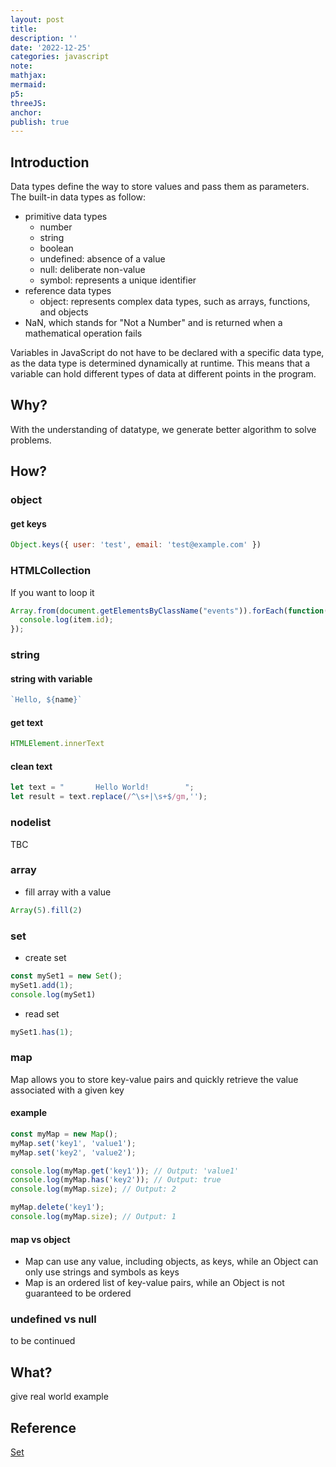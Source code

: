 ```yaml
---
layout: post
title:
description: ''
date: '2022-12-25'
categories: javascript
note:
mathjax:
mermaid:
p5:
threeJS:
anchor:
publish: true
---
```


## Introduction

Data types define the way to store values and pass them as parameters. The built-in data types as follow:

* primitive data types
  * number
  * string
  * boolean
  * undefined: absence of a value
  * null: deliberate non-value
  * symbol: represents a unique identifier
* reference data types
  * object: represents complex data types, such as arrays, functions, and objects
* NaN, which stands for "Not a Number" and is returned when a mathematical operation fails

Variables in JavaScript do not have to be declared with a specific data type, as the data type is determined dynamically at runtime. This means that a variable can hold different types of data at different points in the program.

## Why?

With the understanding of datatype, we generate better algorithm to solve problems.

## How?

### object

#### get keys

```javascript
Object.keys({ user: 'test', email: 'test@example.com' })
```

### HTMLCollection

If you want to loop it

```javascript
Array.from(document.getElementsByClassName("events")).forEach(function(item) {
  console.log(item.id);
});
```

### string

#### string with variable

```javascript
`Hello, ${name}`
```

#### get text

```javascript
HTMLElement.innerText
```

#### clean text

```javascript
let text = "       Hello World!        ";
let result = text.replace(/^\s+|\s+$/gm,'');
```


### nodelist

TBC

### array

* fill array with a value

```javascript
Array(5).fill(2)
```

### set

* create set

```javascript
const mySet1 = new Set();
mySet1.add(1);
console.log(mySet1)
```

* read set

```javascript
mySet1.has(1);
```

### map

Map allows you to store key-value pairs and quickly retrieve the value associated with a given key

#### example

```javascript
const myMap = new Map();
myMap.set('key1', 'value1');
myMap.set('key2', 'value2');

console.log(myMap.get('key1')); // Output: 'value1'
console.log(myMap.has('key2')); // Output: true
console.log(myMap.size); // Output: 2

myMap.delete('key1');
console.log(myMap.size); // Output: 1
```

#### map vs object

* Map can use any value, including objects, as keys, while an Object can only use strings and symbols as keys
* Map is an ordered list of key-value pairs, while an Object is not guaranteed to be ordered

### undefined vs null

to be continued

## What?

give real world example

## Reference

[Set](https://developer.mozilla.org/en-US/docs/Web/JavaScript/Reference/Global_Objects/Set)
